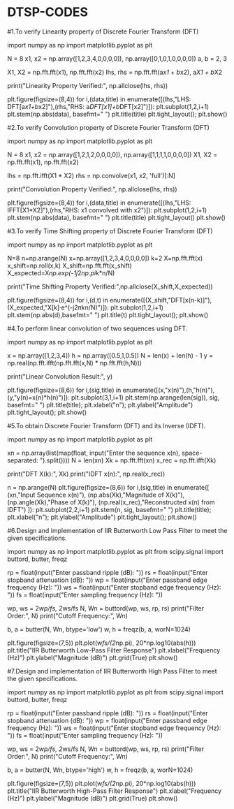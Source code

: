 # DTSP-CODES

#1.To verify Linearity property of Discrete Fourier Transform (DFT)

import numpy as np
import matplotlib.pyplot as plt

N = 8
x1, x2 = np.array([1,2,3,4,0,0,0,0]), np.array([0,1,0,1,0,0,0,0])
a, b = 2, 3

X1, X2 = np.fft.fft(x1), np.fft.fft(x2)
lhs, rhs = np.fft.fft(a*x1 + b*x2), a*X1 + b*X2

print("Linearity Property Verified:", np.allclose(lhs, rhs))

plt.figure(figsize=(8,4))
for i,(data,title) in enumerate([(lhs,"LHS: DFT[a*x1+b*x2]"),(rhs,"RHS: a*DFT[x1]+b*DFT[x2]")]):
    plt.subplot(1,2,i+1)
    plt.stem(np.abs(data), basefmt=" ")
    plt.title(title)
plt.tight_layout();
plt.show()

#2.To verify Convolution property of Discrete Fourier Transform (DFT)

import numpy as np
import matplotlib.pyplot as plt

N = 8
x1, x2 = np.array([1,2,1,2,0,0,0,0]), np.array([1,1,1,1,0,0,0,0])
X1, X2 = np.fft.fft(x1), np.fft.fft(x2)

lhs = np.fft.ifft(X1 * X2)
rhs = np.convolve(x1, x2, 'full')[:N]

print("Convolution Property Verified:", np.allclose(lhs, rhs))

plt.figure(figsize=(8,4))
for i,(data,title) in enumerate([(lhs,"LHS: IFFT[X1*X2]"),(rhs,"RHS: x1 convolved with x2")]):
    plt.subplot(1,2,i+1)
    plt.stem(np.abs(data), basefmt=" ")
    plt.title(title)
plt.tight_layout()
plt.show()

#3.To verify Time Shifting property of Discrete Fourier Transform (DFT)

import numpy as np
import matplotlib.pyplot as plt

N=8
n=np.arange(N)
x=np.array([1,2,3,4,0,0,0,0])
k=2
X=np.fft.fft(x)
x_shift=np.roll(x,k)
X_shift=np.fft.fft(x_shift)
X_expected=X*np.exp(-1j*2*np.pi*k*n/N)

print("Time Shifting Property Verified:",np.allclose(X_shift,X_expected))

plt.figure(figsize=(8,4))
for i,(d,t) in enumerate([(X_shift,"DFT[x(n-k)]"),(X_expected,"X[k]·e^(-j2πkn/N)")]):
    plt.subplot(1,2,i+1)
    plt.stem(np.abs(d),basefmt=" ")
    plt.title(t)
plt.tight_layout();
plt.show()

#4.To perform linear convolution of two sequences using DFT.

import numpy as np
import matplotlib.pyplot as plt

x = np.array([1,2,3,4])
h = np.array([0.5,1,0.5])
N = len(x) + len(h) - 1
y = np.real(np.fft.ifft(np.fft.fft(x,N) * np.fft.fft(h,N)))

print("Linear Convolution Result:", y)

plt.figure(figsize=(8,6))
for i,(sig,title) in enumerate([(x,"x(n)"),(h,"h(n)"),(y,"y(n)=x(n)*h(n)")]):
    plt.subplot(3,1,i+1)
    plt.stem(np.arange(len(sig)), sig, basefmt=" ")
    plt.title(title); plt.xlabel("n"); plt.ylabel("Amplitude")
plt.tight_layout(); 
plt.show()

#5.To obtain Discrete Fourier Transform (DFT) and its Inverse (IDFT).

import numpy as np
import matplotlib.pyplot as plt

xn = np.array(list(map(float, input("Enter the sequence x(n), space-separated: ").split())))
N = len(xn)
Xk = np.fft.fft(xn)
x_rec = np.fft.ifft(Xk)

print("DFT X(k):", Xk)
print("IDFT x(n):", np.real(x_rec))

n = np.arange(N)
plt.figure(figsize=(8,6))
for i,(sig,title) in enumerate([
    (xn,"Input Sequence x(n)"),
    (np.abs(Xk),"Magnitude of X(k)"),
    (np.angle(Xk),"Phase of X(k)"),
    (np.real(x_rec),"Reconstructed x(n) from IDFT")
]):
    plt.subplot(2,2,i+1)
    plt.stem(n, sig, basefmt=" ")
    plt.title(title); plt.xlabel("n"); plt.ylabel("Amplitude")
plt.tight_layout(); 
plt.show()

#6.Design and implementation of IIR Butterworth Low Pass Filter to meet the given specifications.

import numpy as np
import matplotlib.pyplot as plt
from scipy.signal import buttord, butter, freqz

rp = float(input("Enter passband ripple (dB): "))
rs = float(input("Enter stopband attenuation (dB): "))
wp = float(input("Enter passband edge frequency (Hz): "))
ws = float(input("Enter stopband edge frequency (Hz): "))
fs = float(input("Enter sampling frequency (Hz): "))

wp, ws = 2*wp/fs, 2*ws/fs
N, Wn = buttord(wp, ws, rp, rs)
print("Filter Order:", N)
print("Cutoff Frequency:", Wn)

b, a = butter(N, Wn, btype='low')
w, h = freqz(b, a, worN=1024)

plt.figure(figsize=(7,5))
plt.plot(w*fs/(2*np.pi), 20*np.log10(abs(h)))
plt.title("IIR Butterworth Low-Pass Filter Response")
plt.xlabel("Frequency (Hz)")
plt.ylabel("Magnitude (dB)")
plt.grid(True)
plt.show()

#7.Design and implementation of IIR Butterworth High Pass Filter to meet the given specifications.

import numpy as np
import matplotlib.pyplot as plt
from scipy.signal import buttord, butter, freqz

rp = float(input("Enter passband ripple (dB): "))
rs = float(input("Enter stopband attenuation (dB): "))
wp = float(input("Enter passband edge frequency (Hz): "))
ws = float(input("Enter stopband edge frequency (Hz): "))
fs = float(input("Enter sampling frequency (Hz): "))

wp, ws = 2*wp/fs, 2*ws/fs
N, Wn = buttord(wp, ws, rp, rs)
print("Filter Order:", N)
print("Cutoff Frequency:", Wn)

b, a = butter(N, Wn, btype='high')
w, h = freqz(b, a, worN=1024)

plt.figure(figsize=(7,5))
plt.plot(w*fs/(2*np.pi), 20*np.log10(abs(h)))
plt.title("IIR Butterworth High-Pass Filter Response")
plt.xlabel("Frequency (Hz)")
plt.ylabel("Magnitude (dB)")
plt.grid(True)
plt.show()




